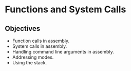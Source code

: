 # Functions and System Calls
## Objectives
* Function calls in assembly.
* System calls in assembly.
* Handling command line arguments in assembly.
* Addressing modes.
* Using the stack.